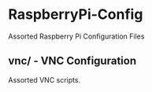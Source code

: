 # RaspberryPi-Config

Assorted Raspberry Pi Configuration Files

## vnc/ - VNC Configuration

Assorted VNC scripts.

